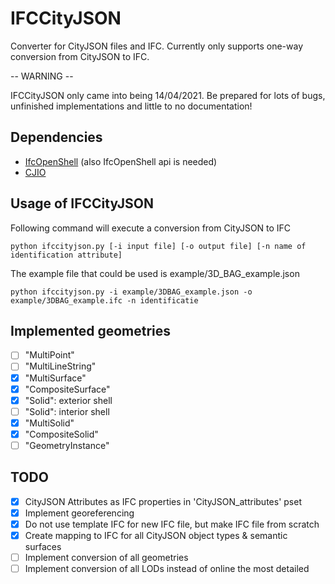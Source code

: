# IFCCityJSON
Converter for CityJSON files and IFC. Currently only supports one-way conversion from CityJSON to IFC. 

-- WARNING --

IFCCityJSON only came into being 14/04/2021. Be prepared for lots of bugs, unfinished implementations and little to no documentation!

## Dependencies
- [IfcOpenShell](https://github.com/IfcOpenShell/IfcOpenShell) (also IfcOpenShell api is needed)
- [CJIO](https://github.com/cityjson/cjio)

## Usage of IFCCityJSON
Following command will execute a conversion from CityJSON to IFC
  
    python ifccityjson.py [-i input file] [-o output file] [-n name of identification attribute]

The example file that could be used is example/3D_BAG_example.json

    python ifccityjson.py -i example/3DBAG_example.json -o example/3DBAG_example.ifc -n identificatie

## Implemented geometries
- [ ] "MultiPoint"
- [ ] "MultiLineString"
- [x] "MultiSurface"
- [x] "CompositeSurface"
- [x] "Solid": exterior shell
- [ ] "Solid": interior shell
- [x] "MultiSolid"
- [x] "CompositeSolid"
- [ ] "GeometryInstance" 

## TODO
- [x] CityJSON Attributes as IFC properties in 'CityJSON_attributes' pset
- [x] Implement georeferencing
- [x] Do not use template IFC for new IFC file, but make IFC file from scratch
- [x] Create mapping to IFC for all CityJSON object types & semantic surfaces
- [ ] Implement conversion of all geometries
- [ ] Implement conversion of all LODs instead of online the most detailed
